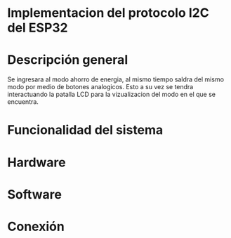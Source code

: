 # Implementacion del protocolo I2C del ESP32

# Descripción general
Se ingresara al modo ahorro de energia, al mismo tiempo saldra del mismo modo por medio de botones analogicos. Esto a su vez se tendra interactuando la patalla LCD para la vizualizacion del modo en el que se encuentra.
# Funcionalidad del sistema
# Hardware
# Software
# Conexión
